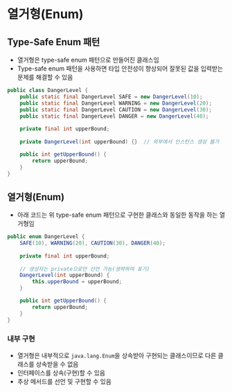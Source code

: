 # 열거형(Enum)

## Type-Safe Enum 패턴

- 열거형은 type-safe enum 패턴으로 만들어진 클래스임
- Type-safe enum 패턴을 사용하면 타입 안전성이 향상되어 잘못된 값을 입력받는 문제를 해결할 수 있음

```java
public class DangerLevel {
    public static final DangerLevel SAFE = new DangerLevel(10);
    public static final DangerLevel WARNING = new DangerLevel(20);
    public static final DangerLevel CAUTION = new DangerLevel(30);
    public static final DangerLevel DANGER = new DangerLevel(40);
    
    private final int upperBound;
    
    private DangerLevel(int upperBound) {}  // 외부에서 인스턴스 생성 불가

    public int getUpperBound() {
        return upperBound;
    }
}
```

## 열거형(Enum)

- 아래 코드는 위 type-safe enum 패턴으로 구현한 클래스와 동일한 동작을 하는 열거형임 

```java
public enum DangerLevel {
    SAFE(10), WARNING(20), CAUTION(30), DANGER(40);
    
    private final int upperBound;
    
    // 생성자는 private으로만 선언 가능(생략하여 표기)
    DangerLevel(int upperBound) {
        this.upperBound = upperBound;
    }

    public int getUpperBound() {
        return upperBound;
    }
}
```

### 내부 구현

- 열거형은 내부적으로 `java.lang.Enum`을 상속받아 구현되는 클래스이므로 다른 클래스를 상속받을 수 없음
- 인터페이스를 상속(구현)할 수 있음
- 추상 메서드를 선언 및 구현할 수 있음